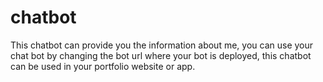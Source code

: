 # chatbot

This chatbot can provide you the information about me, you can use your chat bot by changing the bot url where your bot is deployed, this chatbot can be used in your portfolio website or app.
